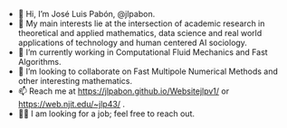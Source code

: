 - 👋 Hi, I’m José Luis Pabón, @jlpabon.
- 👀 My main interests lie at the intersection of academic research in theoretical and applied mathematics, data science and real world applications of technology and human centered AI sociology.
- 🌱 I’m currently working in Computational Fluid Mechanics and Fast Algorithms.
- 💞️ I’m looking to collaborate on Fast Multipole Numerical Methods and other interesting mathematics.
- 📫 Reach me at https://jlpabon.github.io/Websitejlpv1/ or https://web.njit.edu/~jlp43/ .
- 🧑‍🎓 I am looking for a job; feel free to reach out. 

<!---
jlpabon/jlpabon is a ✨ special ✨ repository because its `README.md` (this file) appears on your GitHub profile.
You can click the Preview link to take a look at your changes.
--->
